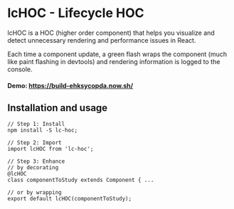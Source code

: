 # lcHOC - Lifecycle HOC
lcHOC is a HOC (higher order component) that helps you visualize and detect unnecessary rendering and performance issues in React.

Each time a component update, a green flash wraps the component (much like paint flashing in devtools) and rendering information is logged to the console.

#### Demo: https://build-ehksycopda.now.sh/

## Installation and usage
```es6
// Step 1: Install
npm install -S lc-hoc;

// Step 2: Import
import lcHOC from 'lc-hoc';

// Step 3: Enhance
// by decorating
@lcHOC
class componentToStudy extends Component { ...

// or by wrapping
export default lcHOC(componentToStudy);
```
